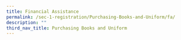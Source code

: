```yaml
---
title: Financial Assistance
permalink: /sec-1-registration/Purchasing-Books-and-Uniform/fa/
description: ""
third_nav_title: Purchasing Books and Uniform
---
```

